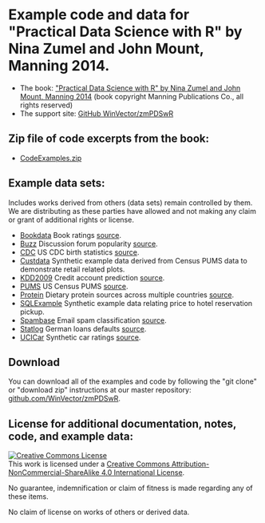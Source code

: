 # Example code and data for "Practical Data Science with R" by Nina Zumel and John Mount, Manning 2014.

 * The book: ["Practical Data Science with R" by Nina Zumel and John Mount, Manning 2014](http://affiliate.manning.com/idevaffiliate.php?id=1273_360) (book copyright Manning Publications Co., all rights reserved)
 * The support site: [GitHub WinVector/zmPDSwR](https://github.com/WinVector/zmPDSwR)
 

## Zip file of code excerpts from the book:

 * [CodeExamples.zip](CodeExamples.zip)

## Example data sets:

Includes works derived from others (data sets) remain controlled by them.  We are distributing as these parties have allowed and not making any claim or grant of additional rights or license.

 * [Bookdata](Bookdata) Book ratings [source](http://www.informatik.uni-freiburg.de/~cziegler/BX/).
 * [Buzz](Buzz) Discussion forum popularity [source](http://ama.liglab.fr/datasets/buzz/).
 * [CDC](CDC) US CDC birth statistics [source](http://www.cdc.gov/nchs/data_access/Vitalstatsonline.htm).
 * [Custdata](Custdata) Synthetic example data derived from Census PUMS data to demonstrate retail related plots.
 * [KDD2009](KDD2009) Credit account prediction [source](http://www.sigkdd.org/kdd-cup-2009-customer-relationship-prediction).
 * [PUMS](PUMS) US Census PUMS [source](http://www.census.gov/acs/www/data_documentation/pums_data/).
 * [Protein](Protein) Dietary protein sources across multiple countries [source](http://lib.stat.cmu.edu/DASL/Datafiles/Protein.html).
 * [SQLExample](SQLExample) Synthetic example data relating price to hotel reservation pickup.
 * [Spambase](Spambase) Email spam classification [source](http://archive.ics.uci.edu/ml/datasets/Spambase).
 * [Statlog](Statlog) German loans defaults [source](http://archive.ics.uci.edu/ml/machine-learning-databases/statlog/german/).
 * [UCICar](UCICar) Synthetic car ratings [source](http://archive.ics.uci.edu/ml/machine-learning-databases/car/).


## Download

You can download all of the examples and code by following the "git clone" or "download zip" instructions at our master repository: [github.com/WinVector/zmPDSwR](https://github.com/WinVector/zmPDSwR).

## License for additional documentation, notes, code, and example data: 

<a rel="license" href="http://creativecommons.org/licenses/by-nc-sa/4.0/"><img alt="Creative Commons License" style="border-width:0" src="http://i.creativecommons.org/l/by-nc-sa/4.0/88x31.png" /></a><br />This work is licensed under a <a rel="license" href="http://creativecommons.org/licenses/by-nc-sa/4.0/">Creative Commons Attribution-NonCommercial-ShareAlike 4.0 International License</a>.

No guarantee, indemnification or claim of fitness is made regarding any of these items.

No claim of license on works of others or derived data.


